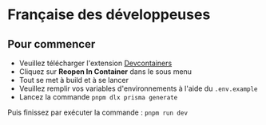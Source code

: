 # Française des développeuses

## Pour commencer

- Veuillez télécharger l'extension [Devcontainers](https://marketplace.visualstudio.com/items?itemName=ms-vscode-remote.remote-containers)
- Cliquez sur **Reopen In Container** dans le sous menu
- Tout se met à build et à se lancer
- Veuillez remplir vos variables d'environnements à l'aide du `.env.example`
- Lancez la commande `pnpm dlx prisma generate`

Puis finissez par exécuter la commande : `pnpm run dev`
